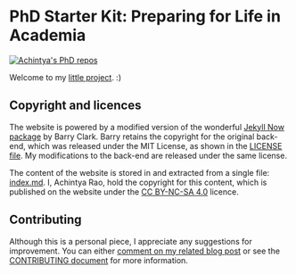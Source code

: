 # PhD Starter Kit: Preparing for Life in Academia

[![Achintya's PhD repos](https://img.shields.io/badge/collection-Achintya's%20PhD%20repos-yellowgreen.svg)](https://github.com/RaoOfPhysics/phd)

Welcome to my [little project](https://raoofphysics.github.io/phd-starter-kit). :)

## Copyright and licences

The website is powered by a modified version of the wonderful [Jekyll Now package](https://github.com/barryclark/jekyll-now) by Barry Clark.
Barry retains the copyright for the original back-end, which was released under the MIT License, as shown in the [LICENSE file](https://github.com/RaoOfPhysics/phd-starter-kit/blob/gh-pages/LICENSE.md).
My modifications to the back-end are released under the same license.

The content of the website is stored in and extracted from a single file: [index.md](https://github.com/RaoOfPhysics/phd-starter-kit/blob/gh-pages/index.md).
I, Achintya Rao, hold the copyright for this content, which is published on the website under the [CC BY-NC-SA 4.0](https://creativecommons.org/licenses/by-nc-sa/4.0/) licence.

## Contributing

Although this is a personal piece, I appreciate any suggestions for improvement. You can either [comment on my related blog post](http://achintyarao.in/phdchat) or see the [CONTRIBUTING document](https://github.com/RaoOfPhysics/phd-starter-kit/blob/gh-pages/LICENSE.md) for more information.

